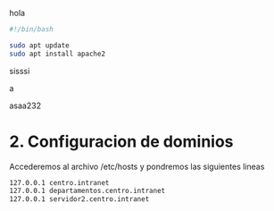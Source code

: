 hola

```bash
#!/bin/bash

sudo apt update
sudo apt install apache2
```
 sisssi

 a



 asaa232

 # 2. Configuracion de dominios

Accederemos al archivo /etc/hosts y pondremos las siguientes lineas

```bash
127.0.0.1 centro.intranet
127.0.0.1 departamentos.centro.intranet
127.0.0.1 servidor2.centro.intranet
```
